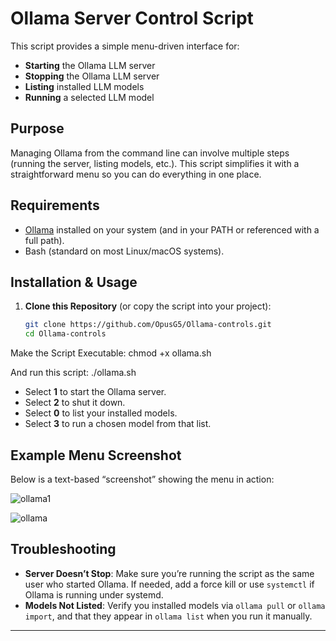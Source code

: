 # Ollama Server Control Script

This script provides a simple menu-driven interface for:

- **Starting** the Ollama LLM server  
- **Stopping** the Ollama LLM server  
- **Listing** installed LLM models  
- **Running** a selected LLM model  

## Purpose

Managing Ollama from the command line can involve multiple steps (running the server, listing models, etc.). This script simplifies it with a straightforward menu so you can do everything in one place.

## Requirements

- [Ollama](https://github.com/jmorganca/ollama) installed on your system (and in your PATH or referenced with a full path).  
- Bash (standard on most Linux/macOS systems).  

## Installation & Usage

1. **Clone this Repository** (or copy the script into your project):
   ```bash
   git clone https://github.com/OpusG5/Ollama-controls.git
   cd Ollama-controls

Make the Script Executable:
chmod +x ollama.sh

And run this script:
./ollama.sh


- Select **1** to start the Ollama server.  
- Select **2** to shut it down.  
- Select **0** to list your installed models.  
- Select **3** to run a chosen model from that list.  

## Example Menu Screenshot

Below is a text-based “screenshot” showing the menu in action:

![ollama1](https://github.com/user-attachments/assets/607b1641-f5cd-4bac-a79f-c59200e53bdb)


![ollama](https://github.com/user-attachments/assets/c915c291-d4d0-40ee-9884-a2ea9021c400)


## Troubleshooting

- **Server Doesn’t Stop**: Make sure you’re running the script as the same user who started Ollama. If needed, add a force kill or use `systemctl` if Ollama is running under systemd.  
- **Models Not Listed**: Verify you installed models via `ollama pull` or `ollama import`, and that they appear in `ollama list` when you run it manually.

---


